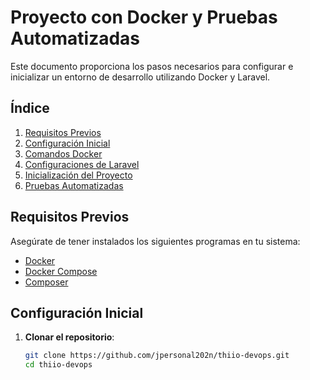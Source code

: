 # Proyecto con Docker y Pruebas Automatizadas

Este documento proporciona los pasos necesarios para configurar e inicializar un entorno de desarrollo utilizando Docker y Laravel.

## Índice

1. [Requisitos Previos](#requisitos-previos)
2. [Configuración Inicial](#configuración-inicial)
3. [Comandos Docker](#comandos-docker)
4. [Configuraciones de Laravel](#configuraciones-de-laravel)
5. [Inicialización del Proyecto](#inicialización-del-proyecto)
6. [Pruebas Automatizadas](#pruebas-automatizadas)

## Requisitos Previos

Asegúrate de tener instalados los siguientes programas en tu sistema:

- [Docker](https://www.docker.com/products/docker-desktop)
- [Docker Compose](https://docs.docker.com/compose/install/)
- [Composer](https://getcomposer.org/)

## Configuración Inicial

1. **Clonar el repositorio**:
   ```bash
   git clone https://github.com/jpersonal202n/thiio-devops.git
   cd thiio-devops
